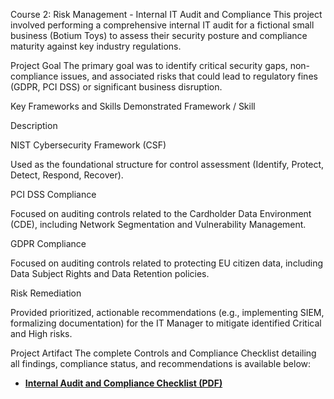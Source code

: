 Course 2: Risk Management - Internal IT Audit and Compliance
This project involved performing a comprehensive internal IT audit for a fictional small business (Botium Toys) to assess their security posture and compliance maturity against key industry regulations.

Project Goal
The primary goal was to identify critical security gaps, non-compliance issues, and associated risks that could lead to regulatory fines (GDPR, PCI DSS) or significant business disruption.

Key Frameworks and Skills Demonstrated
Framework / Skill

Description

NIST Cybersecurity Framework (CSF)

Used as the foundational structure for control assessment (Identify, Protect, Detect, Respond, Recover).

PCI DSS Compliance

Focused on auditing controls related to the Cardholder Data Environment (CDE), including Network Segmentation and Vulnerability Management.

GDPR Compliance

Focused on auditing controls related to protecting EU citizen data, including Data Subject Rights and Data Retention policies.

Risk Remediation

Provided prioritized, actionable recommendations (e.g., implementing SIEM, formalizing documentation) for the IT Manager to mitigate identified Critical and High risks.

Project Artifact
The complete Controls and Compliance Checklist detailing all findings, compliance status, and recommendations is available below:

* [**Internal Audit and Compliance Checklist (PDF)**](Risk_Assessment_Report.pdf)